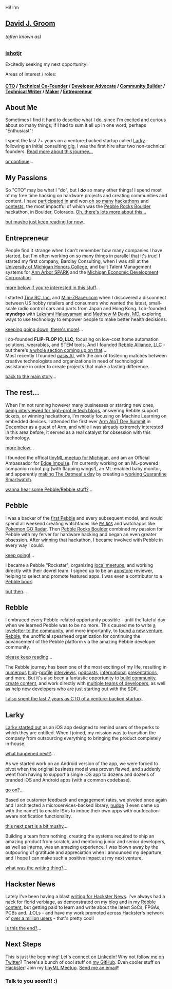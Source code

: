 Hi! I'm  
## [David J. Groom](https://www.linkedin.com/in/davidjgroom/)
###### (often known as)
### [ishotjr](http://ishotjr.com/)

Excitedly seeking my next opportunity!  

Areas of interest / roles:  

#### <a href="#/7" class="internal">CTO</a> / <a href="#/3" class="internal">Technical Co-Founder</a></a> / <a href="#/5" class="internal">Developer Advocate</a></a> / <a href="#/4/1" class="internal">Community Builder</a></a> / <a href="#/8" class="internal">Technical Writer</a></a> / <a href="#/2" class="internal">Maker</a></a> / <a href="#/3" class="internal">Entrepreneur</a>



## About Me

Sometimes I find it hard to describe what I do, since I'm excited and curious about so many things; if I had to sum it all up in one word, perhaps "Enthusiast"!  

I spent the last 7+ years on a venture-backed startup called [Larky](https://nudge.larky.com/) - following an initial consulting gig, I was the first hire after two non-technical founders. <a href="#/7" class="internal">Read more about this journey...</a>  

<a href="#/2" class="internal">or continue</a>...  



## My Passions

So "CTO" may be what I "do", but I ***do*** so many other things! I spend most of my free time hacking on hardware projects and creating communities and content. I have [participated in](https://www.hackster.io/ishotjr) and won [oh](https://www.hackster.io/ishotjr/hexy-a-virtual-pet-that-spurs-good-decisions-7fa74c) [so](https://www.hackster.io/ishotjr/iorct-the-internet-of-radio-controlled-things-8a6bed) [many](https://www.hackster.io/ishotjr/whendi-iot-empowered-collaborative-baby-care-9432f0) [hackathons](https://www.hackster.io/ishotjr/campable-the-internet-of-tents-4bd80b) and [contests](https://www.hackster.io/ishotjr/smrt-sensor-based-model-rocket-telemetry-b9ddac), the most impactful of which was the [Pebble Rocks Boulder](https://www.hackster.io/team-hack-dads/pebble-altimeter-smart-strap-aa01b9) hackathon, in Boulder, Colorado. <a href="#/5" class="internal">Oh, there's lots more about this...</a>  

<a href="#/3" class="internal">but maybe just keep reading for now</a>...  



## Entrepreneur

People find it strange when I can't remember how many companies I have started, but I'm often working on so many things in parallel that it's true! I started my first company, Barclay Consulting, when I was still at the [University of Michigan Honors College](https://lsa.umich.edu/honors), and built Talent Management systems for [Ann Arbor SPARK](https://annarborusa.org/) and the [Michigan Economic Development Corporation](https://www.michiganbusiness.org/press-releases/2011/07/medc-launches-one-stop-talent-portal-for-skilled-job-seekers-employers/).

<a href="#/3/1" class="internal">more below if you're interested in this stuff</a>...  


I started [Tiny RC, Inc.](http://shop.tinyrc.com/) and [Mini-ZRacer.com](http://mini-zracer.com/) when I discovered a disconnect between US hobby retailers and consumers who wanted the latest, small-scale radio control cars and parts from Japan and Hong Kong. I co-founded **myndrgo** with [Lakshmi Halasyamani](https://www.linkedin.com/in/lakshmi-halasyamani-b09b6091) and [Matthew M Davis, MD](https://www.feinberg.northwestern.edu/faculty-profiles/az/profile.html?xid=35745), exploring ways to use technology to empower people to make better health decisions.  

<a href="#/3/2" class="internal">keeping going down, there's more!</a>...  


I co-founded **FLIP-FLOP IO, LLC**, focusing on low-cost home automation solutions, wearables, and STEM tools. And I founded [Rebble Alliance, LLC](http://rebble.io/) - but there's [a whole section coming up on that](#/5)...  
Most recently I founded [oasis AI](https://oasisai.github.io/), with the aim of fostering matches between creative technologists and organizations in need of technological assistance in order to create projects that make a lasting difference.

<a href="#/4" class="internal">back to the main story</a>...  



## The rest...

When I'm not running however many businesses or starting new ones, [being interviewed for high-profile tech blogs](https://www.engadget.com/2020-03-03-undead-gadgets.html), answering Rebble support tickets, or winning hackathons, I'm mostly focusing on Machine Learning on embedded devices. I attended the first ever [Arm AIoT Dev Summit](http://ishotjr.com/first-arm-aiot-dev-summit-in-pictures/) in December as a guest of Arm, and while I was already extremely interested in this area before, it served as a real catalyst for obsession with this technology.  

<a href="#/4/1" class="internal">more below</a>...  


I founded the offical [tinyML meetup for Michigan](https://www.meetup.com/tinyML-Enabling-low-Power-ML-at-the-edge-Ann-Arbor-MI/), and am an Official Ambassador for [Edge Impulse](https://edgeimpulse.com/). I'm currently working on an ML-powered companion robot pig (with flapping wings!), an ML-enabled baby monitor, and apparently [making The Oatmeal's day](https://twitter.com/Oatmeal/status/1267118660251815937) by creating a [working Quarantine Smartwatch](https://twitter.com/IShJR/status/1266874260750045185).  

<a href="#/5" class="internal">wanna hear some Pebble/Rebble stuff?</a>...  



## Pebble

I was a backer of the [first Pebble](https://www.kickstarter.com/projects/getpebble/pebble-e-paper-watch-for-iphone-and-android?ref=profile_created) and every subsequent model, and would spend all weekend creating watchfaces like [`PW-DOS`](https://apps.rebble.io/en_US/application/550f2f3a46cb79c9bc000044?query=pw-dos&section=watchfaces) and watchapps like [Pokemon GO Radar](http://ishotjr.com/pokemon-go-radar-pebble-watchapp-poc/). Then [Pebble Rocks Boulder](https://www.viget.com/articles/pebble-rocks-boulder-hardware-innovation-packed-into-a-weekend-hackathon/) combined my passion for Pebble with my ferver for hardware hacking and began an even greater obsession. After [winning](https://www.hackster.io/team-hack-dads/pebble-altimeter-smart-strap-aa01b9) that hackathon, I became involved with Pebble in every way I could.

<a href="#/5/1" class="internal">keep going!</a>...  


I became a Pebble "Rockstar", organizing [local meetups](https://www.meetup.com/FitbitARB/photos/28358054/), and working directly with their devrel team. I signed up to be an [appstore](https://apps.rebble.io/) reviewer, helping to select and promote featured apps. I was even a contributor to a [Pebble book](https://pebble.gitbooks.io/learning-c-with-pebble/content/).  

<a href="#/6" class="internal">but then</a>...  



## Rebble

I embraced every Pebble-related opportunity possible - until the fateful day when we learned Pebble was to be no more. This caused me to write [a loveletter to the community](http://ishotjr.com/a-love-letter-to-pebble-and-the-pebble-community/), and more importantly, to [found a new venture, Rebble](https://rebble.io/2016/12/09/rebble-pebble-reborn.html), the unofficial spearhead organization for continuing the advancement of the Pebble platform via the amazing Pebble developer community.  

<a href="#/6/1" class="internal">please keep reading</a>...  


The Rebble journey has been one of the most exciting of my life, resulting in [numerous](https://www.engadget.com/2020-03-03-undead-gadgets.html) [high](https://www.vice.com/en_us/article/zmjkwj/how-pebble-users-are-keeping-the-smartwatch-alive-3-years-after-it-supposedly-died)-[profile](https://www.ifixit.com/News/33398/rebble-with-a-cause-how-pebble-watches-got-their-amazing-afterlife) [interviews](https://www.wareable.com/smartwatches/pebble-rebble-june-race-is-on-3001), [podcasts](http://thenexus.tv/episode/ted47/), [international](https://www.meetup.com/Thingscon-Salon/events/260433006/) [presentations](https://ishotjr.github.io/thingscon-salon/), and more. But it's also been a fantastic opportunity to [build community](https://rebble.io/team/), [create content](https://rebble.io/blog/3/), and work directly with [multiple teams of developers](https://github.com/orgs/pebble-dev/people), as well as help new developers who are just starting out with the SDK.

<a href="#/7" class="internal">I also spent the last 7 years as CTO of a venture-backed startup</a>...  



## Larky

[Larky started out](https://techcrunch.com/2013/04/02/larky-raises-650k-to-help-you-redeem-your-membership-program-perks-and-discounts/) as an iOS app designed to remind users of the perks to which they are entitled. When I joined, my mission was to transition the company from outsourcing everything to bringing the product completely in-house.  

<a href="#/7/1" class="internal">what happened next?</a>...  


As we started work on an Android version of the app, we were forced to pivot when the original business model was proven flawed, and suddenly went from having to support a single iOS app to dozens and dozens of branded iOS and Android apps (with a common codebase).  

<a href="#/7/2" class="internal">go on?</a>...  


Based on customer feedback and engagement rates, we pivoted once again and I architected a microservices-backed library, [nudge](https://nudge.larky.com/) (I even came up with the name!) to enable ISVs to imbue their own apps with our location-aware notification functionality.  

<a href="#/7/3" class="internal">this next part is a bit mushy</a>...  


Building a team from nothing, creating the systems required to ship an amazing product from scratch, and mentoring junior and senior developers, as well as interns, was an amazing experience. I was blown away by the outpouring of gratitude and appreciation when I announced my departure, and I hope I can make such a positive impact at my next venture.  

<a href="#/8" class="internal">what was the writing thing?</a>...  



## Hackster News

Lately I've been having a blast [writing for Hackster News](https://www.hackster.io/ishotjr/articles). I've always had a nack for florid verbiage, as demonstrated on my [blog](http://ishotjr.com/) and in my [Rebble content](https://rebble.io/blog/3/), but getting paid to learn and write about the latest SoCs, FPGAs, PCBs and...LOLs - and have my work promoted across Hackster's network of [over a million users](https://www.hackster.io/news/hackster-at-1-000-000-fd539b7af98) - that's pretty cool!  

<a href="#/9" class="internal">is this the end?</a>...  



## Next Steps

This is just the beginning! Let's [connect on LinkedIn](https://www.linkedin.com/in/davidjgroom/)! Why not [follow me on Twitter](https://twitter.com/IShJR)? There's a bunch of cool stuff on [my GitHub](https://github.com/ishotjr). Even cooler stuff on [Hackster](https://www.hackster.io/ishotjr)! Join my [tinyML Meetup](https://www.meetup.com/tinyML-Enabling-low-Power-ML-at-the-edge-Ann-Arbor-MI/). [Send me an email](mailto:connect@ishotjr.net)!!  
### Talk to you soon!!! :)  

